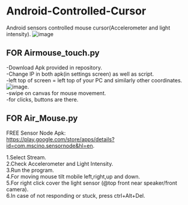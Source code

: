 # Android-Controlled-Cursor
Android sensors controlled mouse cursor(Accelerometer and light intensity). 
![image](https://qph.ec.quoracdn.net/main-qimg-e29636d1e41654fd5b9367b1739f0ccc)

## FOR Airmouse_touch.py

-Download Apk provided in repository. <br />
-Change IP in both apk(in settings screen) as well as script.  <br />
-left top of screen = left top of your PC and similarly other coordinates.   <br />
![image](https://automatetheboringstuff.com/images/000011.jpg).  <br />
-swipe on canvas for mouse movement.  <br />
-for clicks, buttons are there.  <br />


## FOR Air_Mouse.py

FREE Sensor Node Apk:   <br />
https://play.google.com/store/apps/details?id=com.mscino.sensornode&hl=en. 

1.Select Stream.  <br />
2.Check Accelerometer and Light Intensity.  <br />
3.Run the program.  <br />
4.For moving mouse tilt mobile left,right,up and down.  <br />
5.For right click cover the light sensor (@top front near speaker/front camera).  <br />
6.In case of not responding or stuck, press ctrl+Alt+Del. 




